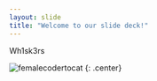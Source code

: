 ```yaml
---
layout: slide
title: "Welcome to our slide deck!"
---
```


Wh1sk3rs

![femalecodertocat](https://octodex.github.com/images/femalecodertocat.png)
{: .center}
